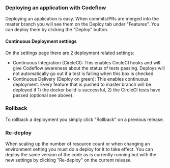 ### Deploying an application with Codeflow
Deploying an application is easy.  When commits/PRs are merged into the master branch you will see them on the Deploy tab under "Features". You can deploy them by clicking the "Deploy" button. 

#### Continuous Deployment settings
On the settings page there are 2 deployment related settings:
* Continuous Integration (CircleCI):  This enables CircleCI hooks and will give Codeflow awareness about the status of tests passing.  Deploys will not automatically go out if a test is failing when this box is checked.
* Continuous Delivery (Deploy on green):  This enables continuous deployment.  Every feature that is pushed to master branch will be deployed if 1) the docker build is successful, 2) the CircleCI tests have passed (optional see above).

### Rollback
To rollback a deployment you simply click "Rollback" on a previous release.

### Re-deploy
When scaling up the number of resource count or when changing an environment setting you must do a deploy for it to take effect.  You can deploy the same version of the code as is currently running but with the new settings by clicking "Re-deploy" on the current release.